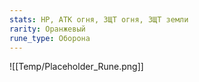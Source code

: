 ```yaml
---
stats: HP, АТК огня, ЗЩТ огня, ЗЩТ земли
rarity: Оранжевый
rune_type: Оборона
---
```

![[Temp/Placeholder_Rune.png]]
